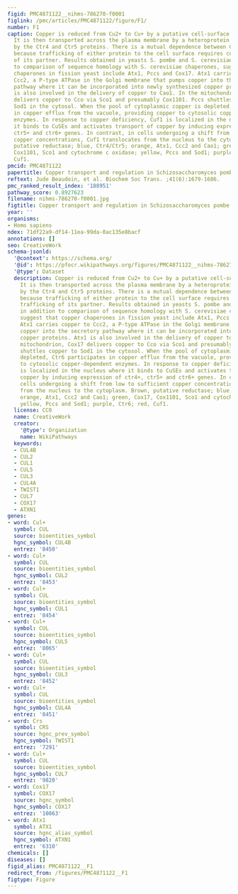 ```yaml
---
figid: PMC4871122__nihms-786270-f0001
figlink: /pmc/articles/PMC4871122/figure/F1/
number: F1
caption: Copper is reduced from Cu2+ to Cu+ by a putative cell-surface reductase.
  It is then transported across the plasma membrane by a heteroprotein complex formed
  by the Ctr4 and Ctr5 proteins. There is a mutual dependence between Ctr4 and Ctr5
  because trafficking of either protein to the cell surface requires concomitant trafficking
  of its partner. Results obtained in yeasts S. pombe and S. cerevisiae, in addition
  to comparison of sequence homology with S. cerevisiae chaperones, suggest that copper
  chaperones in fission yeast include Atx1, Pccs and Cox17. Atx1 carries copper to
  Ccc2, a P-type ATPase in the Golgi membrane that pumps copper into the secretory
  pathway where it can be incorporated into newly synthesized copper proteins. Atx1
  is also involved in the delivery of copper to Cao1. In the mitochondrion, Cox17
  delivers copper to Cco via Sco1 and presumably Cox1101. Pccs shuttles copper to
  Sod1 in the cytosol. When the pool of cytoplasmic copper is depleted, Ctr6 participates
  in copper efflux from the vacuole, providing copper to cytosolic copper-dependent
  enzymes. In response to copper deficiency, Cuf1 is localized in the nucleus where
  it binds to CuSEs and activates transport of copper by inducing expression of ctr4+,
  ctr5+ and ctr6+ genes. In contrast, in cells undergoing a shift from low to sufficient
  copper concentrations, Cuf1 translocates from the nucleus to the cytoplasm. Brown,
  putative reductase; blue, Ctr4/Ctr5; orange, Atx1, Ccc2 and Cao1; green, Cox17,
  Cox1101, Sco1 and cytochrome c oxidase; yellow, Pccs and Sod1; purple, Ctr6; red,
  Cuf1.
pmcid: PMC4871122
papertitle: Copper transport and regulation in Schizosaccharomyces pombe.
reftext: Jude Beaudoin, et al. Biochem Soc Trans. ;41(6):1679-1686.
pmc_ranked_result_index: '188951'
pathway_score: 0.8927623
filename: nihms-786270-f0001.jpg
figtitle: Copper transport and regulation in Schizosaccharomyces pombe
year: ''
organisms:
- Homo sapiens
ndex: 71df22a9-df14-11ea-99da-0ac135e8bacf
annotations: []
seo: CreativeWork
schema-jsonld:
  '@context': https://schema.org/
  '@id': https://pfocr.wikipathways.org/figures/PMC4871122__nihms-786270-f0001.html
  '@type': Dataset
  description: Copper is reduced from Cu2+ to Cu+ by a putative cell-surface reductase.
    It is then transported across the plasma membrane by a heteroprotein complex formed
    by the Ctr4 and Ctr5 proteins. There is a mutual dependence between Ctr4 and Ctr5
    because trafficking of either protein to the cell surface requires concomitant
    trafficking of its partner. Results obtained in yeasts S. pombe and S. cerevisiae,
    in addition to comparison of sequence homology with S. cerevisiae chaperones,
    suggest that copper chaperones in fission yeast include Atx1, Pccs and Cox17.
    Atx1 carries copper to Ccc2, a P-type ATPase in the Golgi membrane that pumps
    copper into the secretory pathway where it can be incorporated into newly synthesized
    copper proteins. Atx1 is also involved in the delivery of copper to Cao1. In the
    mitochondrion, Cox17 delivers copper to Cco via Sco1 and presumably Cox1101. Pccs
    shuttles copper to Sod1 in the cytosol. When the pool of cytoplasmic copper is
    depleted, Ctr6 participates in copper efflux from the vacuole, providing copper
    to cytosolic copper-dependent enzymes. In response to copper deficiency, Cuf1
    is localized in the nucleus where it binds to CuSEs and activates transport of
    copper by inducing expression of ctr4+, ctr5+ and ctr6+ genes. In contrast, in
    cells undergoing a shift from low to sufficient copper concentrations, Cuf1 translocates
    from the nucleus to the cytoplasm. Brown, putative reductase; blue, Ctr4/Ctr5;
    orange, Atx1, Ccc2 and Cao1; green, Cox17, Cox1101, Sco1 and cytochrome c oxidase;
    yellow, Pccs and Sod1; purple, Ctr6; red, Cuf1.
  license: CC0
  name: CreativeWork
  creator:
    '@type': Organization
    name: WikiPathways
  keywords:
  - CUL4B
  - CUL2
  - CUL1
  - CUL5
  - CUL3
  - CUL4A
  - TWIST1
  - CUL7
  - COX17
  - ATXN1
genes:
- word: Cul+
  symbol: CUL
  source: bioentities_symbol
  hgnc_symbol: CUL4B
  entrez: '8450'
- word: Cul+
  symbol: CUL
  source: bioentities_symbol
  hgnc_symbol: CUL2
  entrez: '8453'
- word: Cul+
  symbol: CUL
  source: bioentities_symbol
  hgnc_symbol: CUL1
  entrez: '8454'
- word: Cul+
  symbol: CUL
  source: bioentities_symbol
  hgnc_symbol: CUL5
  entrez: '8065'
- word: Cul+
  symbol: CUL
  source: bioentities_symbol
  hgnc_symbol: CUL3
  entrez: '8452'
- word: Cul+
  symbol: CUL
  source: bioentities_symbol
  hgnc_symbol: CUL4A
  entrez: '8451'
- word: Crs
  symbol: CRS
  source: hgnc_prev_symbol
  hgnc_symbol: TWIST1
  entrez: '7291'
- word: Cul+
  symbol: CUL
  source: bioentities_symbol
  hgnc_symbol: CUL7
  entrez: '9820'
- word: Cox17
  symbol: COX17
  source: hgnc_symbol
  hgnc_symbol: COX17
  entrez: '10063'
- word: Atx1
  symbol: ATX1
  source: hgnc_alias_symbol
  hgnc_symbol: ATXN1
  entrez: '6310'
chemicals: []
diseases: []
figid_alias: PMC4871122__F1
redirect_from: /figures/PMC4871122__F1
figtype: Figure
---
```

